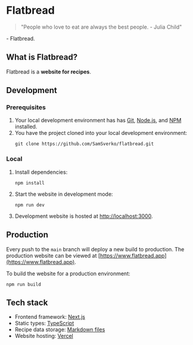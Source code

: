 # Flatbread

> "People who love to eat are always the best people. - Julia Child"

\- Flatbread.

## What is Flatbread?

Flatbread is a **website for recipes**.

## Development

### Prerequisites

1. Your local development environment has has [Git](https://git-scm.com/), [Node.js](https://nodejs.org/en/), and [NPM](https://www.npmjs.com/) installed.
1. You have the project cloned into your local development environment:
    ```shell
    git clone https://github.com/SamSverko/flatbread.git
    ```

### Local

1. Install dependencies:
    ```shell
    npm install
    ```
1. Start the website in development mode:
    ```shell
    npm run dev
    ```
1. Development website is hosted at [http://localhost:3000](http://localhost:3000).

## Production

Every push to the `main` branch will deploy a new build to production. The production website can be viewed at [https://www.flatbread.app](https://www.flatbread.app).

To build the website for a production environment:

```shell
npm run build
```

## Tech stack

-   Frontend framework: [Next.js](https://nextjs.org/)
-   Static types: [TypeScript](https://www.typescriptlang.org/)
-   Recipe data storage: [Markdown files](https://www.markdownguide.org/)
-   Website hosting: [Vercel](https://vercel.com/)

